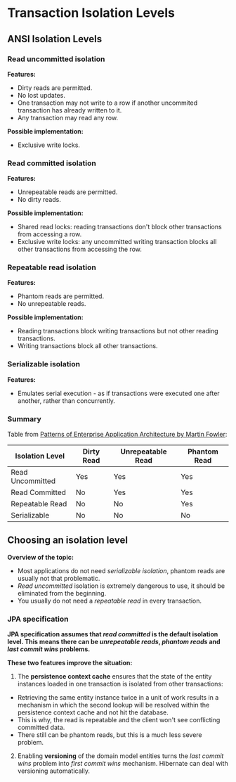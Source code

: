# Transaction Isolation Levels

## ANSI Isolation Levels

### Read uncommitted isolation

**Features:**
* Dirty reads are permitted.
* No lost updates.
* One transaction may not write to a row if another uncommited transaction has already written to it.
* Any transaction may read any row.

**Possible implementation:**
* Exclusive write locks.

### Read committed isolation

**Features:**
* Unrepeatable reads are permitted.
* No dirty reads.

**Possible implementation:**
* Shared read locks: reading transactions don't block other transactions from accessing a row.
* Exclusive write locks: any uncommitted writing transaction blocks all other transactions from accessing the row.

### Repeatable read isolation

**Features:**
* Phantom reads are permitted.
* No unrepeatable reads.

**Possible implementation:**
* Reading transactions block writing transactions but not other reading transactions.
* Writing transactions block all other transactions.

### Serializable isolation

**Features:**
* Emulates serial execution - as if transactions were executed one after another, rather than concurrently.

### Summary

Table from [Patterns of Enterprise Application Architecture by Martin Fowler](https://www.amazon.com/Patterns-Enterprise-Application-Architecture-Martin/dp/0321127420):

| Isolation Level  | Dirty Read | Unrepeatable Read | Phantom Read |
|---|---|---|---|
| Read Uncommitted | Yes | Yes | Yes |
| Read Committed | No | Yes | Yes |
| Repeatable Read | No | No | Yes |
| Serializable | No | No | No |

## Choosing an isolation level

**Overview of the topic:**
* Most applications do not need *serializable isolation*, phantom reads are usually not that problematic.
* *Read uncommitted* isolation is extremely dangerous to use, it should be eliminated from the beginning.
* You usually do not need a *repeatable read* in every transaction.

### JPA specification

**JPA specification assumes that *read committed* is the default isolation level. This means there can be *unrepeatable reads*, *phantom reads* and *last commit wins* problems.**

**These two features improve the situation:**
1. The **persistence context cache** ensures that the state of the entity instances loaded in one transaction is isolated from other transactions:
  * Retrieving the same entity instance twice in a unit of work results in a mechanism in which the second lookup will be resolved within the persistence context cache and not hit the database.
  * This is why, the read is repeatable and the client won't see conflicting committed data.
  * There still can be phantom reads, but this is a much less severe problem.

2. Enabling **versioning** of the domain model entities turns the *last commit wins* problem into *first commit wins* mechanism. Hibernate can deal with versioning automatically.
